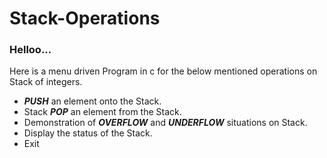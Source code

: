 <html>
<head><title<</title></head>
<body>
<h1>Stack-Operations</h1>
<h3>Helloo...</h3>
<p>Here is a menu driven Program in c for the below mentioned operations on Stack of integers.</p>
<ul>
<li><b><i>PUSH</i></b> an element onto the Stack.</li>
<li>Stack <b><i>POP</i></b> an element from the Stack.</li>
<li>Demonstration of <b><i>OVERFLOW</i></b> and <b><i> UNDERFLOW</i></b> situations on Stack.</li>
<li>Display the status of the Stack.</li>
<li>Exit</li>
</ul>
</body>
</html>

